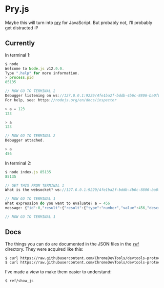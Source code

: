Pry.js
======

Maybe this will turn into [pry](https://pryrepl.org) for JavaScript.
But probably not, I'll probably get distracted :P

Currently
---------

In terminal 1:

```js
$ node
Welcome to Node.js v12.0.0.
Type ".help" for more information.
> process.pid
85135

// NOW GO TO TERMINAL 2
Debugger listening on ws://127.0.0.1:9229/4fe1ba2f-bddb-4b6c-8806-ba0f8d76d9c9
For help, see: https://nodejs.org/en/docs/inspector

> a = 123
123

> a
123

// NOW GO TO TERMINAL 2
Debugger attached.

> a
456
```

In terminal 2:

```js
$ node index.js 85135
85135

// GET THIS FROM TERMINAL 1
What is the websocket? ws://127.0.0.1:9229/4fe1ba2f-bddb-4b6c-8806-ba0f8d76d9c9

// NOW GO TO TERMINAL 1
What expression do you want to evaluate? a = 456
message: {"id":0,"result":{"result":{"type":"number","value":456,"description":"456"}}}

// NOW GO TO TERMINAL 1
```

Docs
----

The things you can do are documented in the JSON files in the [`ref`](./ref) directory.
They were acquired like this:

```sh
$ curl https://raw.githubusercontent.com/ChromeDevTools/devtools-protocol/master/json/js_protocol.json > ref/js.json
$ curl https://raw.githubusercontent.com/ChromeDevTools/devtools-protocol/master/json/browser_protocol.json > ref/browser.json
```

I've made a view to make them easier to understand:

```sh
$ ref/show_js
```
